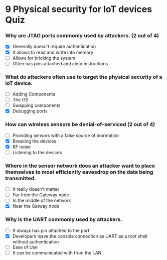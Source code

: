 # 9 Physical security for IoT devices Quiz

### Why are JTAG ports commonly used by attackers. (2 out of 4)

- [X] Generally doesn't require authentication
- [X] It allows to read and write into memory
- [ ] Allows for bricking the system
- [ ] Often has pins attached and clear instructions

### What do attackers often use to target the physical security of a IoT device.

- [ ] Adding Components
- [ ] The OS
- [ ] Swapping components
- [X] Debugging ports

### How can wireless sensors be denial-of-serviced (2 out of 4)

- [ ] Providing sensors with a false source of inormation
- [X] Breaking the devices
- [X] RF noise
- [ ] Listening to the devices

### Where in the sensor network does an attacker want to place themselves to most efficiently eavesdrop on the data being transmitted.

- [ ] It really doesn't matter
- [ ] Far from the Gateway node
- [ ] In the middle of the network
- [X] Near the Gatway node

### Why is the UART commonly used by attackers.

- [ ] It always has pin attached to the port
- [X] Developers leave the console connection as UART as a root shell without authentication
- [ ] Ease of Use
- [ ] It can be communicated with from the LAN